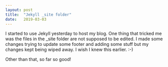 ```yaml
---
layout: post
title:  "Jekyll _site folder"
date:   2019-03-03 
---
```


I started to use Jekyll yesterday to host my blog. One thing that tricked me was the files in the _site folder are not supposed to be edited. I made some changes trying to update some footer and adding some stuff but my changes kept being wiped away. I wish I knew this earlier. :-)

Other than that, so far so good!
